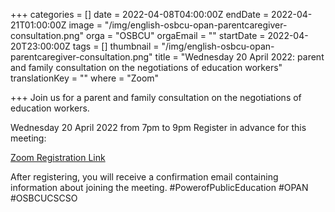 +++
categories = []
date = 2022-04-08T04:00:00Z
endDate = 2022-04-21T01:00:00Z
image = "/img/english-osbcu-opan-parentcaregiver-consultation.png"
orga = "OSBCU"
orgaEmail = ""
startDate = 2022-04-20T23:00:00Z
tags = []
thumbnail = "/img/english-osbcu-opan-parentcaregiver-consultation.png"
title = "Wednesday 20 April 2022: parent and family consultation on the negotiations of education workers"
translationKey = ""
where = "Zoom"

+++
Join us for a parent and family consultation on the negotiations of education workers.

Wednesday 20 April 2022 from 7pm to 9pm Register in advance for this meeting:

[Zoom Registration Link](https://us02web.zoom.us/meeting/register/tZUtf-CqrDovHdxmdvuBJ8TN133kRCFx0ACb?fbclid=IwAR21CBP1SyqAK92zcuD1MMyuPTs5AOUFQptZ550zABI6o94xec9m8VwzBGs)

After registering, you will receive a confirmation email containing information about joining the meeting. #PowerofPublicEducation #OPAN #OSBCUCSCSO
